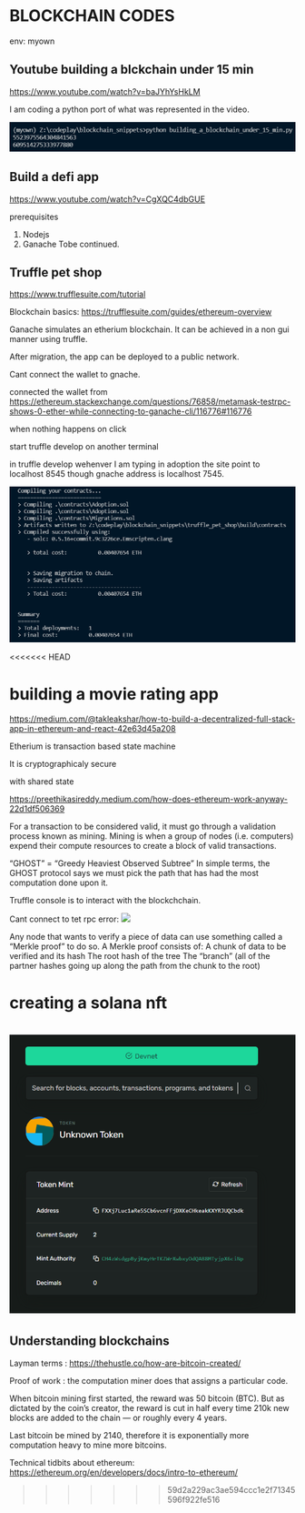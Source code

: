 # BLOCKCHAIN CODES
env: myown

## Youtube  building a blckchain under 15 min
https://www.youtube.com/watch?v=baJYhYsHkLM

I am coding a python port of what was represented in the video.

![](building_a_blockchain_under_15_min.png)


## Build a defi app
https://www.youtube.com/watch?v=CgXQC4dbGUE

prerequisites
1. Nodejs
2. Ganache
Tobe continued.

## Truffle pet shop
https://www.trufflesuite.com/tutorial

Blockchain basics:
https://trufflesuite.com/guides/ethereum-overview

Ganache simulates an etherium blockchain. It can be achieved in a non gui manner using truffle.

After migration, the app can be deployed to a public network.

Cant connect the wallet to gnache. 

connected the wallet from https://ethereum.stackexchange.com/questions/76858/metamask-testrpc-shows-0-ether-while-connecting-to-ganache-cli/116776#116776

when nothing happens on click

start truffle develop on another terminal

in truffle develop wehenver I am typing in adoption the site point to localhost 8545 though gnache address is localhost 7545.

![](truffle_pet_shop/after_migration.png)

<<<<<<< HEAD
# building a movie rating app

https://medium.com/@takleakshar/how-to-build-a-decentralized-full-stack-app-in-ethereum-and-react-42e63d45a208

Etherium is transaction based state machine

It is cryptographicaly secure

with shared state

https://preethikasireddy.medium.com/how-does-ethereum-work-anyway-22d1df506369

For a transaction to be considered valid, it must go through a validation process known as mining. Mining is when a group of nodes (i.e. computers) expend their compute resources to create a block of valid transactions.

“GHOST” = “Greedy Heaviest Observed Subtree”
In simple terms, the GHOST protocol says we must pick the path that has had the most computation done upon it.

Truffle console is to interact with the blockchchain.

Cant connect to tet rpc error:
![](movieRatingApp/cant_connect.png)

Any node that wants to verify a piece of data can use something called a “Merkle proof” to do so. A Merkle proof consists of:
A chunk of data to be verified and its hash
The root hash of the tree
The “branch” (all of the partner hashes going up along the path from the chunk to the root)

# creating a solana nft

![](./solana_nft_and_token/nft.png)
=======
## Understanding blockchains

Layman terms :  https://thehustle.co/how-are-bitcoin-created/

Proof of work : the computation miner does that assigns a particular code.

When bitcoin mining first started, the reward was 50 bitcoin (BTC). But as dictated by the coin’s creator, the reward is cut in half every time 210k new blocks are added to the chain — or roughly every 4 years.

Last bitcoin be mined by 2140, therefore it is exponentially more computation heavy to mine more bitcoins.

Technical tidbits about ethereum:
https://ethereum.org/en/developers/docs/intro-to-ethereum/


>>>>>>> 59d2a229ac3ae594ccc1e2f71345596f922fe516
